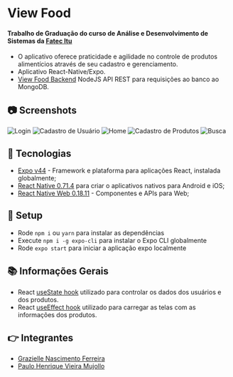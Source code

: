 # View Food

####  Trabalho de Graduação do curso de Análise e Desenvolvimento de Sistemas da [Fatec Itu](https://fatecitu.edu.br/portal/cursos/analise-e-desenvolvimento-de-sistemas/)

* O aplicativo oferece praticidade e agilidade no controle de produtos alimentícios através de seu cadastro e gerenciamento.
* Aplicativo React-Native/Expo. 
* [View Food Backend](https://github.com/Grazielle127/viewfood-backend) NodeJS API REST para requisições ao banco ao MongoDB.

## :camera: Screenshots
![Login](./assets/ScreenshotLogin.png) ![Cadastro de Usuário](./assets/ScreenshotCadastroUsuarios.png)
![Home](./assets/ScreenshotHome.png) ![Cadastro de Produtos](./assets/ScreenshotCadastroProdutos.png)
![Busca](./assets/ScreenshotBusca.png)

## :signal_strength: Tecnologias

* [Expo v44](https://docs.expo.io/) - Framework e plataforma para aplicações React, instalada globalmente;
* [React Native 0.71.4](https://reactnative.dev/) para criar o aplicativos nativos para Android e iOS;
* [React Native Web 0.18.11](https://www.npmjs.com/package/react-native-web) - Componentes e APIs para Web;

## :floppy_disk: Setup

* Rode `npm i` ou `yarn` para instalar as dependências
* Execute `npm i -g expo-cli` para instalar o Expo CLI globalmente
* Rode `expo start` para iniciar a aplicação expo localmente

## :books: Informações Gerais
- React [useState hook](https://reactjs.org/docs/hooks-state.html) utilizado para controlar os dados dos usuários e dos produtos.
- React [useEffect hook](https://reactjs.org/docs/hooks-effect.html) utilizado para carregar as telas com as informações dos produtos.


## :point_right: Integrantes
* [Grazielle Nascimento Ferreira](https://github.com/GrazielleNascimento)
* [Paulo Henrique Vieira Mujollo](https://github.com/PauloMujollo)